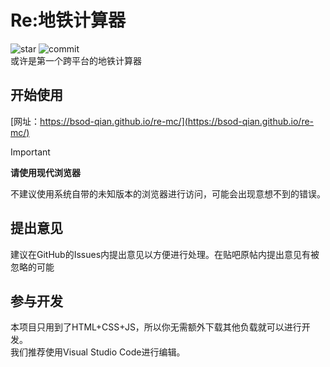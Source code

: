 # Re:地铁计算器
![star](https://img.shields.io/github/stars/BSOD-qian/re-mc)
![commit](https://img.shields.io/github/last-commit/BSOD-qian/re-mc
)   
或许是第一个跨平台的地铁计算器
## 开始使用
[网址：https://bsod-qian.github.io/re-mc/](https://bsod-qian.github.io/re-mc/)

> [!IMPORTANT]
> **请使用现代浏览器**
>
> 不建议使用系统自带的未知版本的浏览器进行访问，可能会出现意想不到的错误。

## 提出意见
建议在GitHub的Issues内提出意见以方便进行处理。在贴吧原帖内提出意见有被忽略的可能

## 参与开发
本项目只用到了HTML+CSS+JS，所以你无需额外下载其他负载就可以进行开发。   
我们推荐使用Visual Studio Code进行编辑。